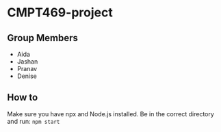 # CMPT469-project

## Group Members

- Aida
- Jashan
- Pranav
- Denise

## How to

Make sure you have npx and Node.js installed.
Be in the correct directory and run:
`npm start`
